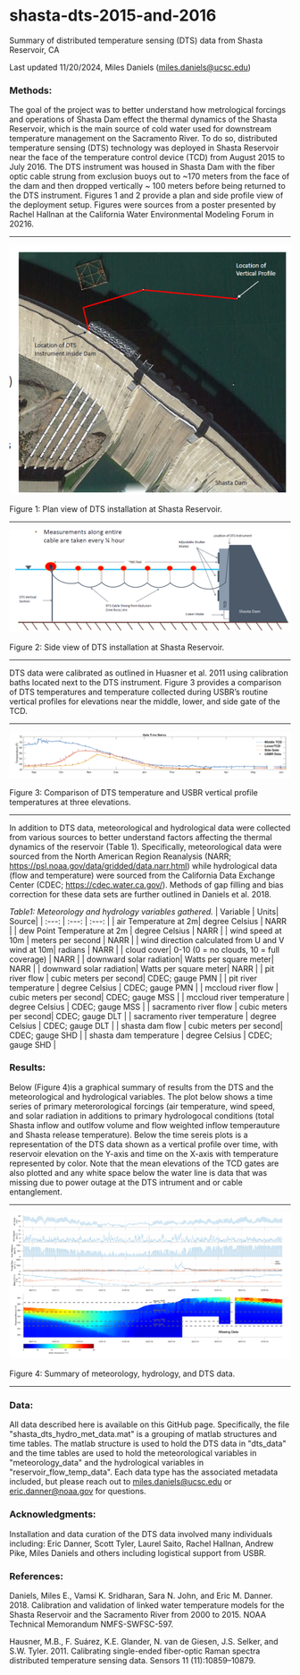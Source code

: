# shasta-dts-2015-and-2016

Summary of distributed temperature sensing (DTS) data from Shasta Reservoir, CA

Last updated 11/20/2024, Miles Daniels (miles.daniels@ucsc.edu)

### Methods: 

The goal of the project was to better understand how metrological forcings and operations of Shasta Dam effect the thermal dynamics of the Shasta Reservoir, which is the main source of cold water used for downstream temperature management on the Sacramento River. To do so, distributed temperature sensing (DTS) technology was deployed in Shasta Reservoir near the face of the temperature control device (TCD) from August 2015 to July 2016. The DTS instrument was housed in Shasta Dam with the fiber optic cable strung from exclusion buoys out to ~170 meters from the face of the dam and then dropped vertically ~ 100 meters before being returned to the DTS instrument. 
Figures 1 and 2 provide a plan and side profile view of the deployment setup. Figures were sources from a poster presented by Rachel Hallnan at the California Water Environmental Modeling Forum in 20216.

---

![plot](Plan_View_DTS.png)

Figure 1: Plan view of DTS installation at Shasta Reservoir.

---

![plot](Side_View_DTS.png)

Figure 2: Side view of DTS installation at Shasta Reservoir.

---

DTS data were calibrated as outlined in Huasner et al. 2011 using calibration baths located next to the DTS instrument. Figure 3 provides a comparison of DTS temperatures and temperature collected during USBR’s routine vertical profiles for elevations near the middle, lower, and side gate of the TCD.

---

![plot](Calibration_DTS.png)

Figure 3: Comparison of DTS temperature and USBR vertical profile temperatures at three elevations.

---

In addition to DTS data, meteorological and hydrological data were collected from various sources to better understand factors affecting the thermal dynamics of the reservoir (Table 1). Specifically, meteorological data were sourced from the North American Region Reanalysis (NARR; https://psl.noaa.gov/data/gridded/data.narr.html) while hydrological data (flow and temperature) were sourced from the California Data Exchange Center (CDEC; https://cdec.water.ca.gov/). Methods of gap filling and bias correction for these data sets are further outlined in Daniels et al. 2018.

_Table1: Meteorology and hydrology variables gathered._
| Variable  | Units| Source|
|  :---:  |  :---: | :---: |
| air Temperature at 2m| degree Celsius | NARR |
| dew Point Temperature at 2m | degree Celsius | NARR |
| wind speed at 10m | meters per second | NARR |
| wind direction calculated from U and V wind at 10m| radians | NARR |
| cloud cover| 0-10 (0 = no clouds, 10 = full coverage) | NARR |
| downward solar radiation| Watts per square meter| NARR |
| downward solar radiation| Watts per square meter| NARR |
| pit river flow | cubic meters per second| CDEC; gauge PMN |
| pit river temperature | degree Celsius | CDEC; gauge PMN |
| mccloud river flow | cubic meters per second| CDEC; gauge MSS |
| mccloud river temperature | degree Celsius | CDEC; gauge MSS |
| sacramento river flow | cubic meters per second| CDEC; gauge DLT |
| sacramento river temperature | degree Celsius | CDEC; gauge DLT |
| shasta dam flow | cubic meters per second| CDEC; gauge SHD |
| shasta dam temperature | degree Celsius | CDEC; gauge SHD |


### Results:

Below (Figure 4)is a graphical summary of results from the DTS and the meteorological and hydrological variables. The plot below shows a time series of primary meterorological forcings (air temperature, wind speed, and solar radiation in additions to primary hydrologocal conditions (total Shasta inflow and outlfow volume and flow weighted inflow temperauture and Shasta release temperature). Below the time sereis plots is a representation of the DTS data shown as a vertical profile over time, with reservoir elevation on the Y-axis and time on the X-axis with temperature represented by color. Note that the mean elevations of the TCD gates are also plotted and any white space below the water line is data that was missing due to power outage at the DTS intrument and or cable entanglement. 

---

![plot](shasta_dts_hydro_met_data_plot.png)

Figure 4: Summary of meteorology, hydrology, and DTS data.

---
### Data: 

All data described here is available on this GitHub page. Specifically, the file "shasta_dts_hydro_met_data.mat" is a grouping of matlab structures and time tables. The matlab structure is used to hold the DTS data in "dts_data" and the time tables are used to hold the meteorological variables in "meteorology_data" and the hydrological variables in "reservoir_flow_temp_data". Each data type has the associated metadata included, but please reach out to miles.daniels@ucsc.edu or eric.danner@noaa.gov for questions. 

### Acknowledgments:

Installation and data curation of the DTS data involved many individuals including: Eric Danner, Scott Tyler, Laurel Saito, Rachel Hallnan, Andrew Pike, Miles Daniels and others including logistical support from USBR.

### References:

Daniels, Miles E., Vamsi K. Sridharan, Sara N. John, and Eric M. Danner. 2018. Calibration and validation of linked water temperature models for the Shasta Reservoir and the Sacramento River from 2000 to 2015. NOAA Technical Memorandum NMFS-SWFSC-597.

Hausner, M.B., F. Suárez, K.E. Glander, N. van de Giesen, J.S. Selker, and S.W. Tyler. 2011. Calibrating single-ended fiber-optic Raman spectra distributed temperature sensing data. Sensors 11 (11):10859–10879.

